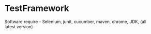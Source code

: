 # TestFramework

Software require - Selenium, junit, cucumber, maven, chrome, JDK, (all latest version)
